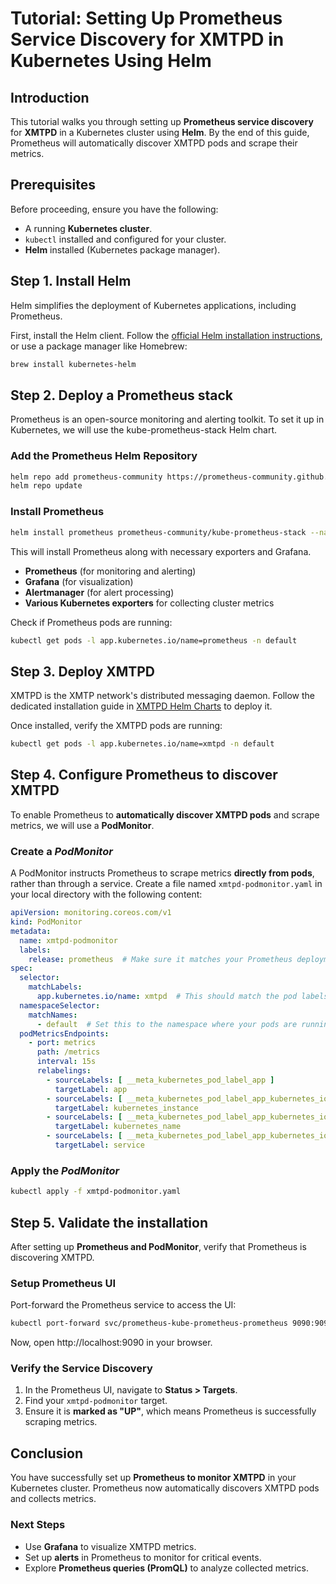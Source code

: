 # Tutorial: Setting Up Prometheus Service Discovery for XMTPD in Kubernetes Using Helm

## **Introduction**
This tutorial walks you through setting up **Prometheus service discovery** for **XMTPD** in a Kubernetes cluster using **Helm**. By the end of this guide, Prometheus will automatically discover XMTPD pods and scrape their metrics.

## **Prerequisites**
Before proceeding, ensure you have the following:
- A running **Kubernetes cluster**.
- `kubectl` installed and configured for your cluster.
- **Helm** installed (Kubernetes package manager).


## Step 1. Install Helm

Helm simplifies the deployment of Kubernetes applications, including Prometheus.

First, install the Helm client. Follow the [official Helm installation instructions](https://helm.sh/docs/intro/install/), or use a package manager like Homebrew:

```bash
brew install kubernetes-helm
```

## Step 2. Deploy a Prometheus stack

Prometheus is an open-source monitoring and alerting toolkit. To set it up in Kubernetes, we will use the kube-prometheus-stack Helm chart.

### Add the Prometheus Helm Repository

```bash
helm repo add prometheus-community https://prometheus-community.github.io/helm-charts
helm repo update
```

### Install Prometheus
```bash
helm install prometheus prometheus-community/kube-prometheus-stack --namespace default
```

This will install Prometheus along with necessary exporters and Grafana.
- **Prometheus** (for monitoring and alerting)
- **Grafana** (for visualization)
- **Alertmanager** (for alert processing)
- **Various Kubernetes exporters** for collecting cluster metrics

Check if Prometheus pods are running:
```bash
kubectl get pods -l app.kubernetes.io/name=prometheus -n default
```

## Step 3. Deploy XMTPD

XMTPD is the XMTP network's distributed messaging daemon.
Follow the dedicated installation guide in [XMTPD Helm Charts](../helm/README.md) to deploy it.

Once installed, verify the XMTPD pods are running:
```bash
kubectl get pods -l app.kubernetes.io/name=xmtpd -n default
```

## Step 4. Configure Prometheus to discover XMTPD

To enable Prometheus to **automatically discover XMTPD pods** and scrape metrics, we will use a **PodMonitor**.

### Create a _PodMonitor_

A PodMonitor instructs Prometheus to scrape metrics **directly from pods**, rather than through a service.
Create a file named `xmtpd-podmonitor.yaml` in your local directory with the following content:

```yaml
apiVersion: monitoring.coreos.com/v1
kind: PodMonitor
metadata:
  name: xmtpd-podmonitor
  labels:
    release: prometheus  # Make sure it matches your Prometheus deployment
spec:
  selector:
    matchLabels:
      app.kubernetes.io/name: xmtpd  # This should match the pod labels
  namespaceSelector:
    matchNames:
      - default  # Set this to the namespace where your pods are running
  podMetricsEndpoints:
    - port: metrics
      path: /metrics
      interval: 15s
      relabelings:
        - sourceLabels: [ __meta_kubernetes_pod_label_app ]
          targetLabel: app
        - sourceLabels: [ __meta_kubernetes_pod_label_app_kubernetes_io_instance ]
          targetLabel: kubernetes_instance
        - sourceLabels: [ __meta_kubernetes_pod_label_app_kubernetes_io_name ]
          targetLabel: kubernetes_name
        - sourceLabels: [ __meta_kubernetes_pod_label_app_kubernetes_io_role ]
          targetLabel: service
```

### Apply the _PodMonitor_
```bash
kubectl apply -f xmtpd-podmonitor.yaml
```

## Step 5. Validate the installation

After setting up **Prometheus and PodMonitor**, verify that Prometheus is discovering XMTPD.

### Setup Prometheus UI

Port-forward the Prometheus service to access the UI:
```bash
kubectl port-forward svc/prometheus-kube-prometheus-prometheus 9090:9090
```

Now, open http://localhost:9090 in your browser.

### Verify the Service Discovery
1. In the Prometheus UI, navigate to **Status > Targets**.
2. Find your `xmtpd-podmonitor` target.
3. Ensure it is **marked as "UP"**, which means Prometheus is successfully scraping metrics.

## Conclusion
You have successfully set up **Prometheus to monitor XMTPD** in your Kubernetes cluster. Prometheus now automatically discovers XMTPD pods and collects metrics.

### Next Steps
- Use **Grafana** to visualize XMTPD metrics.
- Set up **alerts** in Prometheus to monitor for critical events.
- Explore **Prometheus queries (PromQL)** to analyze collected metrics.